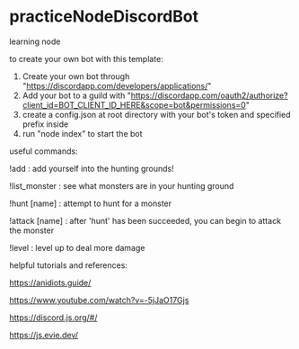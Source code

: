 # practiceNodeDiscordBot
learning node

to create your own bot with this template:
  1. Create your own bot through "https://discordapp.com/developers/applications/"
  2. Add your bot to a guild with "https://discordapp.com/oauth2/authorize?client_id=BOT_CLIENT_ID_HERE&scope=bot&permissions=0"
  3. create a config.json at root directory with your bot's token and specified prefix inside
  4. run "node index" to start the bot

useful commands:

!add : add yourself into the hunting grounds!

!list_monster : see what monsters are in your hunting ground

!hunt [name] : attempt to hunt for a monster

!attack [name] : after 'hunt' has been succeeded, you can begin to attack the monster

!level : level up to deal more damage

helpful tutorials and references:

  https://anidiots.guide/
  
  https://www.youtube.com/watch?v=-5jJaO17Gjs
  
  https://discord.js.org/#/
  
  https://js.evie.dev/
 
